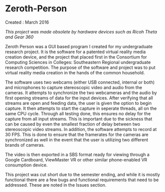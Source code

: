 # Zeroth-Person
Created : March 2016

<i> This project was made obsolete by hardware devices such as Ricoh Theta and Gear 360 </i>

Zeroth Person was a GUI based program I created for my undergraduate research project. It is the software for a patented virtual reality media creation device, and the project that placed first in the Consortium for Computing Sciences in Colleges: Southeastern Regional undergraduate research competition. The purpose of the software and project was to put virtual reality media creation in the hands of the common household. 

The software uses two webcams (either USB connected, internal or both) and microphones to capture stereoscopic video and audio from the cameras. It attempts to synchronize the two webcameras and the audio by first opening streams of data for the input devices. After verifying that all streams are open and feeding data, the user is given the option to begin capture. It then attempts to start the capture in seperate threads, all on the same CPU cycle. Through all testing done, this ensures no delay for the capture from all input streams. This is important due to the sickness that can be caused by even the smallest fraction of delay between two stereoscopic video streams. In addition, the software attempts to record at 30 FPS. This is done to ensure that the framerates for the cameras are synchronized as well in the event that the user is utilizing two different brands of cameras. 

The video is then exported in a SBS format ready for viewing through a Google Cardboard, ViewMaster VR or other similar phone-enabled VR consumption device.

This project was cut short due to the semester ending, and while it is mostly functional there are a few bugs and functional requirements that need to be addressed. These are noted in the Issues section.
